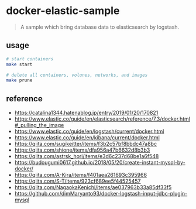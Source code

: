 # docker-elastic-sample

> A sample which bring database data to elasticsearch by logstash.

## usage

```bash
# start containers
make start

# delete all containers, volunes, networks, and images
make prune
```

## reference

- <https://catalina1344.hatenablog.jp/entry/2019/01/20/170821>
- <https://www.elastic.co/guide/en/elasticsearch/reference/7.3/docker.html#_pulling_the_image>
- <https://www.elastic.co/guide/en/logstash/current/docker.html>
- <https://www.elastic.co/guide/en/kibana/current/docker.html>
- <https://qiita.com/sugikeitter/items/f3b2c57bf8bbdc47a8bc>
- <https://qiita.com/shione/items/dfa956a47b6632d8b3b3>
- <https://qiita.com/astrsk_hori/items/e3d6c237d68be1a6f548>
- <https://budougumi0617.github.io/2018/05/20/create-instant-mysql-by-docker/>
- <https://qiita.com/A-Kira/items/f401aea261693c395966>
- <https://qiita.com/S-T/items/923cf689ee5f44525457>
- <https://qiita.com/NagaokaKenichi/items/ae037963b33a85df33f5>
- <https://github.com/dimMaryanto93/docker-logstash-input-jdbc-plugin-mysql>
